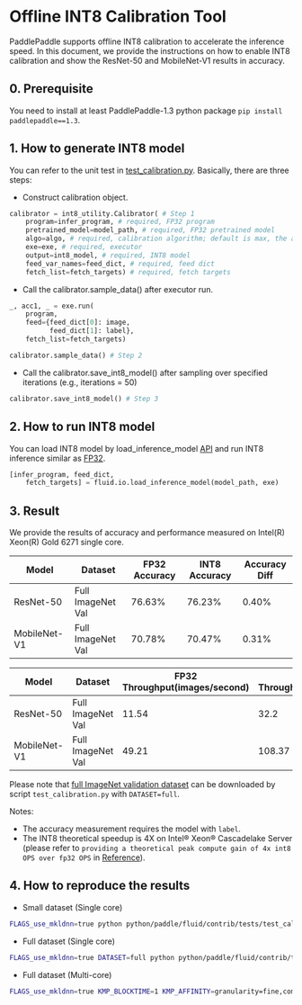 # Offline INT8 Calibration Tool

PaddlePaddle supports offline INT8 calibration to accelerate the inference speed. In this document, we provide the instructions on how to enable INT8 calibration and show the ResNet-50 and MobileNet-V1 results in accuracy.

## 0. Prerequisite
You need to install at least PaddlePaddle-1.3 python package `pip install paddlepaddle==1.3`.

## 1. How to generate INT8 model
You can refer to the unit test in [test_calibration.py](../tests/test_calibration.py). Basically, there are three steps:
* Construct calibration object.

```python
calibrator = int8_utility.Calibrator( # Step 1
    program=infer_program, # required, FP32 program
    pretrained_model=model_path, # required, FP32 pretrained model
    algo=algo, # required, calibration algorithm; default is max, the alternative is KL (Kullback–Leibler divergence)
    exe=exe, # required, executor
    output=int8_model, # required, INT8 model
    feed_var_names=feed_dict, # required, feed dict
    fetch_list=fetch_targets) # required, fetch targets
```

* Call the calibrator.sample_data() after executor run.
```python
_, acc1, _ = exe.run(
    program,
    feed={feed_dict[0]: image,
          feed_dict[1]: label},
    fetch_list=fetch_targets)

calibrator.sample_data() # Step 2
```

* Call the calibrator.save_int8_model() after sampling over specified iterations (e.g., iterations = 50)
```python
calibrator.save_int8_model() # Step 3
```

## 2. How to run INT8 model
You can load INT8 model by load_inference_model [API](https://github.com/PaddlePaddle/Paddle/blob/8b50ad80ff6934512d3959947ac1e71ea3fb9ea3/python/paddle/fluid/io.py#L991) and run INT8 inference similar as [FP32](https://github.com/PaddlePaddle/models/blob/develop/fluid/PaddleCV/object_detection/eval.py "FP32").

```python
[infer_program, feed_dict,
    fetch_targets] = fluid.io.load_inference_model(model_path, exe)
```

## 3. Result
We provide the results of accuracy and performance measured on Intel(R) Xeon(R) Gold 6271 single core.

| Model  | Dataset  | FP32 Accuracy  | INT8 Accuracy  | Accuracy Diff  |
| ------------ | ------------ | ------------ | ------------ | ------------ |
| ResNet-50  | Full ImageNet Val  |  76.63%  | 76.23%  | 0.40% |
| MobileNet-V1 | Full ImageNet Val  | 70.78%  | 70.47%  | 0.31%  |

| Model  | Dataset  | FP32 Throughput(images/second)  | INT8 Throughput(images/second)  |  Ratio(INT8/FP32)  |
| ------------ | ------------ | ------------ | ------------ | ------------ |
| ResNet-50  | Full ImageNet Val  |  11.54  | 32.2  | 2.79 |
| MobileNet-V1 | Full ImageNet Val  | 49.21  | 108.37  | 2.2  |

Please note that [full ImageNet validation dataset](http://www.image-net.org/challenges/LSVRC/2012/nnoupb/ILSVRC2012_img_val.tar "full ImageNet validation dataset") can be downloaded by script `test_calibration.py` with `DATASET=full`. 

Notes:
* The accuracy measurement requires the model with `label`.
* The INT8 theoretical speedup is 4X on Intel® Xeon® Cascadelake Server (please refer to `providing a theoretical peak compute gain of 4x int8 OPS over fp32 OPS` in  [Reference](https://software.intel.com/en-us/articles/lower-numerical-precision-deep-learning-inference-and-training "Reference")).

## 4. How to reproduce the results
* Small dataset (Single core)
```bash
FLAGS_use_mkldnn=true python python/paddle/fluid/contrib/tests/test_calibration.py
```

* Full dataset (Single core)
```bash
FLAGS_use_mkldnn=true DATASET=full python python/paddle/fluid/contrib/tests/test_calibration.py
```

* Full dataset (Multi-core)
```bash
FLAGS_use_mkldnn=true KMP_BLOCKTIME=1 KMP_AFFINITY=granularity=fine,compact,1,0 OMP_NUM_THREADS=20 taskset -c 0-19 DATASET=full python python/paddle/fluid/contrib/tests/test_calibration.py
```
